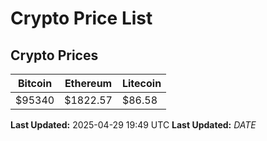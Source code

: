 # Crypto Price List

## Crypto Prices
| Bitcoin | Ethereum | Litecoin |
| ------- | -------- | -------- |
| $95340 | $1822.57 | $86.58 |
**Last Updated:** 2025-04-29 19:49 UTC
**Last Updated:** $DATE$
